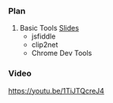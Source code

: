 ### Plan
1. Basic Tools [Slides](http://dzmitry-varabei.github.io/front-end-course/lecture-0-basic-tools/basic_tools.pptx)
    * jsfiddle
    * clip2net
    * Chrome Dev Tools

### Video 
https://youtu.be/1TiJTQcreJ4
